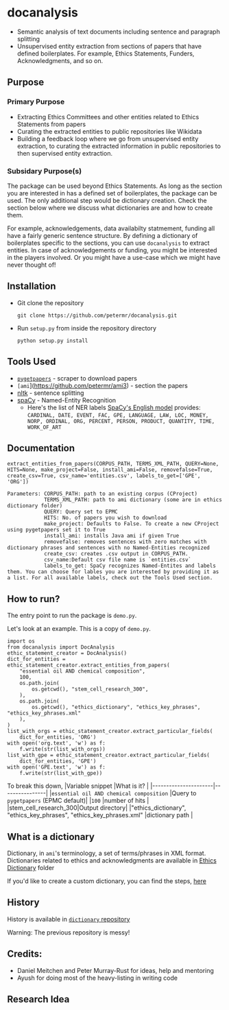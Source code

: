 # docanalysis
- Semantic analysis of text documents including sentence and paragraph splitting
- Unsupervised entity extraction from sections of papers that have defined boilerplates. For example, Ethics Statements, Funders, Acknowledgments, and so on. 

## Purpose
### Primary Purpose
- Extracting Ethics Committees and other entities related to Ethics Statements from papers
- Curating the extracted entities to public repositories like Wikidata
- Building a feedback loop where we go from unsupervised entity extraction, to curating the extracted information in public repositories to then supervised entity extraction.  

### Subsidary Purpose(s)
The package can be used beyond Ethics Statements. As long as the section you are interested in has a defined set of boilerplates, the package can be used. The only additional step would be dictionary creation. Check the section below where we discuss what dictionaries are and how to create them. 

For example, acknowledgements, data availabilty statmement, funding all have a fairly generic sentence structure. By defining a dictionary of boilerplates specific to the sections, you can use `docanalysis` to extract entities. In case of acknowledgements or funding, you might be interested in the players involved. Or you might have a use-case which we might have never thought of!
## Installation 
- Git clone the repository
    ```
    git clone https://github.com/petermr/docanalysis.git
    ```
- Run `setup.py` from inside the repository directory
    ```
    python setup.py install
    ```

## Tools Used
- [`pygetpapers`](https://github.com/petermr/pygetpapers) - scraper to download papers
- `[ami`](https://github.com/petermr/ami3) - section the papers
- [nltk](https://www.nltk.org/) - sentence splitting
- [spaCy](https://spacy.io/) - Named-Entity Recognition 
    - Here's the list of NER labels [SpaCy's English model](https://spacy.io/models/en) provides:  
     `CARDINAL, DATE, EVENT, FAC, GPE, LANGUAGE, LAW, LOC, MONEY, NORP, ORDINAL, ORG, PERCENT, PERSON, PRODUCT, QUANTITY, TIME, WORK_OF_ART`

## Documentation

```
extract_entities_from_papers(CORPUS_PATH, TERMS_XML_PATH, QUERY=None, HITS=None, make_project=False, install_ami=False, removefalse=True, create_csv=True, csv_name='entities.csv', labels_to_get=['GPE', 'ORG'])
```

```
Parameters: CORPUS_PATH: path to an existing corpus (CProject)
            TERMS_XML_PATH: path to ami dictionary (some are in ethics dictionary folder)
            QUERY: Query set to EPMC 
            HITS: No. of papers you wish to download 
            make_project: Defaults to False. To create a new CProject using pygetpapers set it to True                          
            install_ami: installs Java ami if given True
            removefalse: removes sentences with zero matches with dictionary phrases and sentences with no Named-Entities recognized
            create_csv: creates .csv output in CORPUS_PATH. 
            csv_name:Default csv file name is `entities.csv`
            labels_to_get: SpaCy recognizes Named-Entites and labels them. You can choose for lables you are interested by providing it as a list. For all available labels, check out the Tools Used section. 
```
## How to run?
The entry point to run the package is `demo.py`. 

Let's look at an example. This is a copy of `demo.py`. 
```
import os
from docanalysis import DocAnalysis
ethic_statement_creator = DocAnalysis()
dict_for_entities = ethic_statement_creator.extract_entities_from_papers(
    "essential oil AND chemical composition",
    100,
    os.path.join(
        os.getcwd(), "stem_cell_research_300",
    ),
    os.path.join(
        os.getcwd(), "ethics_dictionary", "ethics_key_phrases", "ethics_key_phrases.xml"
    ),
)
list_with_orgs = ethic_statement_creator.extract_particular_fields(
    dict_for_entities, 'ORG')
with open('org.text', 'w') as f:
    f.write(str(list_with_orgs))
list_with_gpe = ethic_statement_creator.extract_particular_fields(
    dict_for_entities, 'GPE')
with open('GPE.text', 'w') as f:
    f.write(str(list_with_gpe))
```
To break this down, 
|Variable snippet      |What is it?     |
|----------------------|----------------|
|`essential oil AND chemical composition` |Query to `pygetpapers` (EPMC default)|
|`100`                 |number of hits  |
|stem_cell_research_300|Output directory|
|"ethics_dictionary", "ethics_key_phrases", "ethics_key_phrases.xml"     |dictionary path |

## What is a dictionary

Dictionary, in `ami`'s terminology, a set of terms/phrases in XML format. 
Dictionaries related to ethics and acknowledgments are available in [Ethics Dictionary](https://github.com/petermr/docanalysis/tree/main/ethics_dictionary) folder

If you'd like to create a custom dictionary, you can find the steps, [here](https://github.com/petermr/tigr2ess/blob/master/dictionaries/TUTORIAL.md)

## History

History is available in [`dictionary` repository](https://github.com/petermr/dictionary/blob/main/ethics_statement_project/ethics_statement_project.md)   

Warning: The previous repository is messy! 

## Credits: 
- Daniel Meitchen and Peter Murray-Rust for ideas, help and mentoring
- Ayush for doing most of the heavy-listing in writing code

## Research Idea
